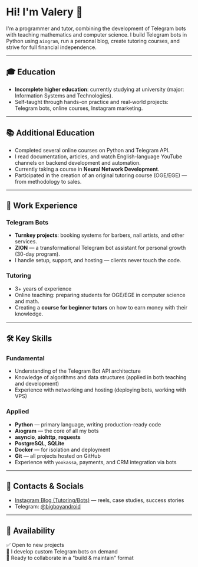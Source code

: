 # Hi! I'm Valery 👋

I'm a programmer and tutor, combining the development of Telegram bots with teaching mathematics and computer science. I build Telegram bots in Python using `aiogram`, run a personal blog, create tutoring courses, and strive for full financial independence.

---

## 🎓 Education

- **Incomplete higher education**: currently studying at university (major: Information Systems and Technologies).
- Self-taught through hands-on practice and real-world projects: Telegram bots, online courses, Instagram marketing.

---

## 📚 Additional Education

- Completed several online courses on Python and Telegram API.
- I read documentation, articles, and watch English-language YouTube channels on backend development and automation.
- Currently taking a course in **Neural Network Development**.
- Participated in the creation of an original tutoring course (OGE/EGE) — from methodology to sales.

---

## 💼 Work Experience

### Telegram Bots
- **Turnkey projects**: booking systems for barbers, nail artists, and other services.
- **ZION** — a transformational Telegram bot assistant for personal growth (30-day program).
- I handle setup, support, and hosting — clients never touch the code.

### Tutoring
- 3+ years of experience
- Online teaching: preparing students for OGE/EGE in computer science and math.
- Creating a **course for beginner tutors** on how to earn money with their knowledge.

---

## 🛠 Key Skills

### Fundamental

- Understanding of the Telegram Bot API architecture
- Knowledge of algorithms and data structures (applied in both teaching and development)
- Experience with networking and hosting (deploying bots, working with VPS)

### Applied

- **Python** — primary language, writing production-ready code
- **Aiogram** — the core of all my bots
- **asyncio**, **aiohttp**, **requests**
- **PostgreSQL**, **SQLite**
- **Docker** — for isolation and deployment
- **Git** — all projects hosted on GitHub
- Experience with `yookassa`, payments, and CRM integration via bots

---

## 🔗 Contacts & Socials

- [Instagram Blog (Tutoring/Bots)](https://instagram.com/dolmyan) — reels, case studies, success stories  
- Telegram: [@bigboyandroid](https://t.me/biboyandroid)

---

## 📌 Availability

✅ Open to new projects  
📩 I develop custom Telegram bots on demand  
🎯 Ready to collaborate in a "build & maintain" format
